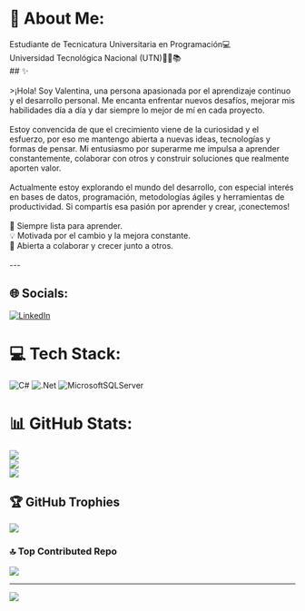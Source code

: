 # 💫 About Me:
Estudiante de Tecnicatura Universitaria en Programación💻<br>Universidad Tecnológica Nacional (UTN)👩‍💻📚<br>## ✨<br><br>>¡Hola! Soy Valentina, una persona apasionada por el aprendizaje continuo y el desarrollo personal. Me encanta enfrentar nuevos desafíos, mejorar mis habilidades día a día y dar siempre lo mejor de mí en cada proyecto.<br><br>Estoy convencida de que el crecimiento viene de la curiosidad y el esfuerzo, por eso me mantengo abierta a nuevas ideas, tecnologías y formas de pensar. Mi entusiasmo por superarme me impulsa a aprender constantemente, colaborar con otros y construir soluciones que realmente aporten valor.<br><br>Actualmente estoy explorando el mundo del desarrollo, con especial interés en bases de datos, programación, metodologías ágiles y herramientas de productividad. Si compartís esa pasión por aprender y crear, ¡conectemos!<br><br>🚀 Siempre lista para aprender.  <br>💡 Motivada por el cambio y la mejora constante.  <br>🤝 Abierta a colaborar y crecer junto a otros.<br><br>---


## 🌐 Socials:
[![LinkedIn](https://img.shields.io/badge/LinkedIn-%230077B5.svg?logo=linkedin&logoColor=white)](https://linkedin.com/in/ValentinaBusceni) 

# 💻 Tech Stack:
![C#](https://img.shields.io/badge/c%23-%23239120.svg?style=for-the-badge&logo=csharp&logoColor=white) ![.Net](https://img.shields.io/badge/.NET-5C2D91?style=for-the-badge&logo=.net&logoColor=white) ![MicrosoftSQLServer](https://img.shields.io/badge/Microsoft%20SQL%20Server-CC2927?style=for-the-badge&logo=microsoft%20sql%20server&logoColor=white)
# 📊 GitHub Stats:
![](https://github-readme-stats.vercel.app/api?username=valenbus&theme=nightowl&hide_border=false&include_all_commits=false&count_private=false)<br/>
![](https://nirzak-streak-stats.vercel.app/?user=valenbus&theme=nightowl&hide_border=false)<br/>
![](https://github-readme-stats.vercel.app/api/top-langs/?username=valenbus&theme=nightowl&hide_border=false&include_all_commits=false&count_private=false&layout=compact)

## 🏆 GitHub Trophies
![](https://github-profile-trophy.vercel.app/?username=valenbus&theme=tokyonight&no-frame=false&no-bg=true&margin-w=4)

### 🔝 Top Contributed Repo
![](https://github-contributor-stats.vercel.app/api?username=valenbus&limit=5&theme=dark&combine_all_yearly_contributions=true)

---
[![](https://visitcount.itsvg.in/api?id=valenbus&icon=0&color=0)](https://visitcount.itsvg.in)

<!-- Proudly created with GPRM ( https://gprm.itsvg.in ) -->
